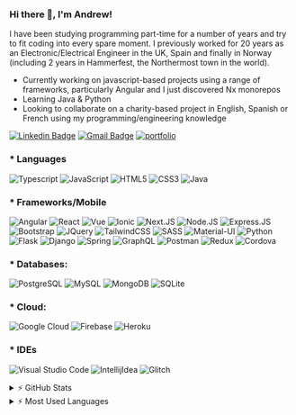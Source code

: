 ### Hi there 👋, I'm Andrew!

I have been studying programming part-time for a number of years and try to fit coding into every spare moment. I previously worked for 20 years as an Electronic/Electrical Engineer in the UK, Spain and finally in Norway (including 2 years in Hammerfest, the Northermost town in the world).

* Currently working on javascript-based projects using a range of frameworks, particularly Angular and I just discovered Nx monorepos
* Learning Java & Python
* Looking to collaborate on a charity-based project in English, Spanish or French using my programming/engineering knowledge

[![Linkedin Badge](https://img.shields.io/badge/LinkedIn-0077B5?style=plastic&logo=linkedin&logoColor=white)](https://www.linkedin.com/in/andrew-bateman/)
[![Gmail Badge](https://img.shields.io/badge/Gmail-D14836?style=plastic&logo=gmail&logoColor=white&link=mailto:gomezbateman@gmail.com)](mailto:gomezbateman@gmail.com)
[![portfolio](https://img.shields.io/badge/Personal_Portfolio-231F20?style=plastic&logo=buffer&logoColor=white)](https://andrewbateman.org/)

### * Languages

![Typescript](https://img.shields.io/badge/TypeScript-007ACC?style=plastic&logo=typescript&logoColor=white)
![JavaScript](https://img.shields.io/badge/JavaScript-F7DF1E?style=plastic&logo=javascript&logoColor=black)
![HTML5](https://img.shields.io/badge/HTML5-E34F26?style=plastic&logo=html5&logoColor=white)
![CSS3](https://img.shields.io/badge/CSS3-1572B6?style=plastic&logo=css3&logoColor=white)
![Java](https://img.shields.io/badge/Java-ED8B00?style=plastic&logo=java&logoColor=white)

### * Frameworks/Mobile

![Angular](https://img.shields.io/badge/Angular-DD0031?style=plastic&logo=angular&logoColor=white)
![React](https://img.shields.io/badge/React-20232A?style=plastic&logo=react&logoColor=61DAFB)
![Vue](https://img.shields.io/badge/Vue.js-35495E?style=plastic&logo=vuedotjs&logoColor=4FC08D)
![Ionic](https://img.shields.io/badge/Ionic-3880FF?style=plastic&logo=ionic&logoColor=white)
![Next.JS](https://img.shields.io/badge/next.js-000000?style=plastic&logo=nextdotjs&logoColor=white)
![Node.JS](https://img.shields.io/badge/Node.js-43853D?style=plastic&logo=node.js&logoColor=white)
![Express.JS](https://img.shields.io/badge/Express.js-000000?style=plastic&logo=express&logoColor=white)
![Bootstrap](https://img.shields.io/badge/Bootstrap-563D7C?style=plastic&logo=bootstrap&logoColor=white)
![JQuery](https://img.shields.io/badge/jQuery-0769AD?style=plastic&logo=jquery&logoColor=white)
![TailwindCSS](https://img.shields.io/badge/Tailwind_CSS-38B2AC?style=plastic&logo=tailwind-css&logoColor=white)
![SASS](https://img.shields.io/badge/Sass-CC6699?style=plastic&logo=sass&logoColor=white)
![Material-UI](https://img.shields.io/badge/Material--UI-0081CB?style=plastic&logo=material-ui&logoColor=white)
![Python](https://img.shields.io/badge/Python-3776AB?style=plastic&logo=python&logoColor=white)
![Flask](https://img.shields.io/badge/Flask-000000?style=plastic&logo=flask&logoColor=white)
![Django](https://img.shields.io/badge/Django-092E20?style=plastic&logo=django&logoColor=green)
![Spring](https://img.shields.io/badge/Spring-6DB33F?style=plastic&logo=spring&logoColor=white)
![GraphQL](https://img.shields.io/badge/GraphQl-E10098?style=plastic&logo=graphql&logoColor=white)
![Postman](https://img.shields.io/badge/Postman-FF6C37?style=plastic&logo=Postman&logoColor=white)
![Redux](https://img.shields.io/badge/Redux-593D88?style=plastic&logo=redux&logoColor=white)
![Cordova](https://img.shields.io/badge/Cordova-35434F?style=plastic&logo=apache-cordova&logoColor=E8E8E8)

### * Databases:
![PostgreSQL](https://img.shields.io/badge/PostgreSQL-316192?style=plastic&logo=postgresql&logoColor=white)
![MySQL](https://img.shields.io/badge/MySQL-00000F?style=plastic&logo=mysql&logoColor=white)
![MongoDB](https://img.shields.io/badge/MongoDB-4EA94B?style=plastic&logo=mongodb&logoColor=white)
![SQLite](https://img.shields.io/badge/SQLite-07405E?style=plastic&logo=sqlite&logoColor=white)

### * Cloud:
![Google Cloud](https://img.shields.io/badge/Google_Cloud-4285F4?style=plastic&logo=google-cloud&logoColor=white)
![Firebase](https://img.shields.io/badge/firebase-ffca28?style=plastic&logo=firebase&logoColor=black)
![Heroku](https://img.shields.io/badge/Heroku-430098?style=plastic&logo=heroku&logoColor=white)

### * IDEs

![Visual Studio Code](https://img.shields.io/badge/Visual_Studio_Code-0078D4?style=plastic&logo=visual%20studio%20code&logoColor=white)
![IntellijIdea](https://img.shields.io/badge/IntelliJIDEA-000000.svg?style=plastic&logo=intellij-idea&logoColor=white)
![Glitch](https://img.shields.io/badge/Glitch-2800ff?style=plastic&logo=glitch&logoColor=white)

<details>
  <summary> ⚡ GitHub Stats</summary>
  <img align="left" alt="Andrew's GitHub Stats" src="https://github-readme-stats.vercel.app/api?username=andrewjbateman&show_icons=true&hide_border=true" />
</details>

<details>
  <summary> ⚡ Most Used Languages</summary>
<img align="left" alt="Andrew's GitHub Top Languages" src="https://github-readme-stats.vercel.app/api/top-langs/?username=andrewjbateman" />
</details>
